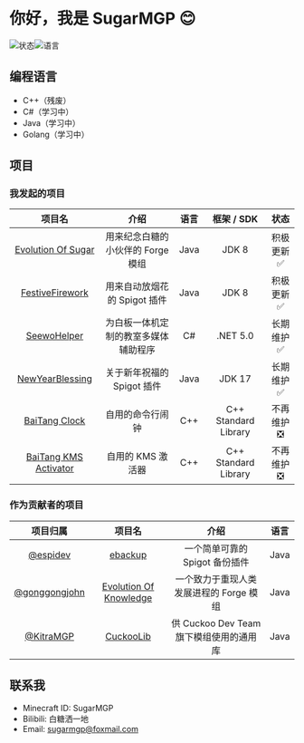 # 你好，我是 SugarMGP 😊

![状态](https://github-readme-stats.vercel.app/api?username=SugarMGP&locale=cn&show_icons=true&include_all_commits=true&hide_border=true)![语言](https://github-readme-stats.vercel.app/api/top-langs/?username=SugarMGP&layout=compact&locale=cn&hide_border=true)

## 编程语言

- C++（残废）
- C#（学习中）
- Java（学习中）
- Golang（学习中）

## 项目

### 我发起的项目

|项目名|介绍|语言|框架 / SDK|状态|
|:----:|:----:|:----:|:----:|:----:|
|[Evolution Of Sugar](https://github.com/SugarWorkshop/Evolution-Of-Sugar)|用来纪念白糖的小伙伴的 Forge 模组|Java|JDK 8|积极更新✅|
|[FestiveFirework](https://github.com/SugarMGP/FestiveFirework)|用来自动放烟花的 Spigot 插件|Java|JDK 8|积极更新✅|
|[SeewoHelper](https://github.com/SugarWorkshop/SeewoHelper)|为白板一体机定制的教室多媒体辅助程序|C#|.NET 5.0|长期维护✅|
|[NewYearBlessing](https://github.com/SugarMGP/NewYearBlessing)|关于新年祝福的 Spigot 插件|Java|JDK 17|长期维护✅|
|[BaiTang Clock](https://github.com/SugarMGP/BaiTang-Clock)|自用的命令行闹钟|C++|C++ Standard Library|不再维护❎|
|[BaiTang KMS Activator](https://github.com/SugarMGP/BaiTang-KMS-Activator)|自用的 KMS 激活器|C++|C++ Standard Library|不再维护❎|

### 作为贡献者的项目

|项目归属|项目名|介绍|语言|
|:----:|:----:|:----:|:----:|
|[@espidev](https://github.com/espidev)|[ebackup](https://github.com/espidev/ebackup)|一个简单可靠的 Spigot 备份插件|Java|
|[@gonggongjohn](https://github.com/gonggongjohn)|[Evolution Of Knowledge](https://github.com/gonggongjohn/Evolution-Of-Knowledge)|一个致力于重现人类发展进程的 Forge 模组|Java|
|[@KitraMGP](https://github.com/KitraMGP)|[CuckooLib](https://github.com/KitraMGP/CuckooLib)|供 Cuckoo Dev Team 旗下模组使用的通用库|Java|

## 联系我

- Minecraft ID: SugarMGP
- Bilibili: 白糖洒一地
- Email: sugarmgp@foxmail.com
